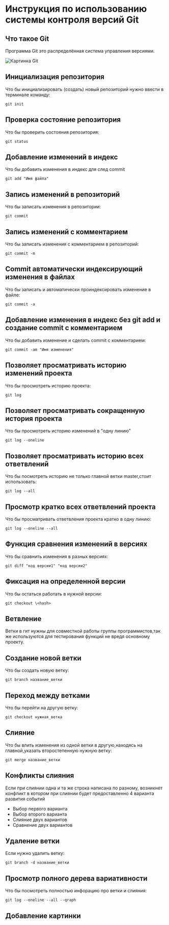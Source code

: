 # **Инструкция по использованию системы контроля версий Git**

## Что такое Git

Программа Git это распределённая система управления версиями.

![Картинка Git](123.jpeg)

## Инициализация репозитория 

Что бы инициализировать (создать) новый репозиторий нужно ввести в терминале команду:
    
    git init

## Проверка состояние репозитория

Что бы проверить состояния репозитория:

    git status

## Добавление изменений в индекс

Что бы добавить изменения в индекс для след commit 

    git add "Имя файла"

## Запись изменений в репозиторий

Что бы записать изменения в репозитории:

    git commit 

## Запись изменений с комментарием

Что бы записать изменения с комментарием в репозиторий:

    git commit -m

## Commit автоматически индексирующий изменения в файлах

Что бы записать и автоматически проиндексировать изменение в файле:


    git commit -a

## Добавление изменения в индекс без git add и создание commit с комментарием

Что бы добавить изменение и сделать commit с комментарием:

    git commit -am "Имя изменения"

## Позволяет просматривать историю изменений проекта

Что бы просмотреть историю проекта:

    git log

## Позволяет просматривать сокращенную история проекта

Что бы просмотреть историю изменений в "одну линию"

    git log --oneline

## Позволяет просматривать историю всех ответвлений 

Что бы посмотреть историю не только главной ветки master,стоит использовать:

    git log --all

## Просмотр кратко всех ответвлений проекта

Что бы просматривать ответвления проекта кратко в одну линию:

    git log --oneline --all

## Функция сравнения изменений в версиях

Что бы сравнить изменения в разных версиях:

    git diff "код версии1" "код версии2"

## Фиксация на определенной версии

Что бы остаться работать в нужной версии:

    git checkout \<hash>


## Ветвление

Ветки в гит нужны для совместной работы группы программистов,так же используются для тестирования функций не вредя основному проекту.


## Создание новой ветки

Что бы создать новую ветку:

    git branch название_ветки

## Переход между ветками

Что бы перейти на другую ветку:

    git checkout нужная_ветка

## Слияние 

Что бы влить изменения из одной ветки в другую,находясь на главной,указать второстепенную нужную ветку:

    git merge название_ветки

## Конфликты слияния

Если при слиянии одна и та же строка написана по разному, возникнет конфликт в котором при слиянии будет предоставленно 4 варианта развития событий

* Выбор первого варианта
* Выбор второго варианта
* Слияние двух вариантов
* Сравнение двух вариантов

## Удаление ветки

Если нужно удалить ветку:

    git branch -d название_ветки

## Просмотр полного дерева вариативности

Что бы посмотреть полностью инфорацию про ветки и слияния:

    git log --oneline --all --qraph

## Добавление картинки